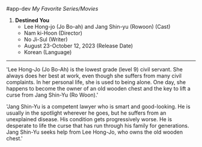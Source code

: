 #app-dev
*My Favorite Series/Movies*
1. **Destined You**
   - Lee Hong-jo (Jo Bo-ah) and Jang Shin-yu (Rowoon) (Cast)
   - Nam ki-Hoon (Director)
   - No Ji-Sul (Writer)
   - August 23-October 12, 2023 (Release Date)
   - Korean (Language)
-----------------------------------------------------------------------
'Lee Hong-Jo (Jo Bo-Ah) is the lowest grade (level 9) civil servant. She always does her best at work, even though she suffers from many civil complaints. In her personal life, she is used to being alone. One day, she happens to become the owner of an old wooden chest and the key to lift a curse from Jang Shin-Yu (Ro Woon).'

'Jang Shin-Yu is a competent lawyer who is smart and good-looking. He is usually in the spotlight wherever he goes, but he suffers from an unexplained disease. His condition gets progressively worse. He is desperate to life the curse that has run through his family for generations. Jang Shin-Yu seeks help from Lee Hong-Jo, who owns the old wooden chest.'
